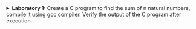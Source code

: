 <details>
<summary><strong>Laboratory 1:</strong> Create a C program to find the sum of n natural numbers, compile it using gcc compiler. Verify the output of the C program after execution.</summary>
